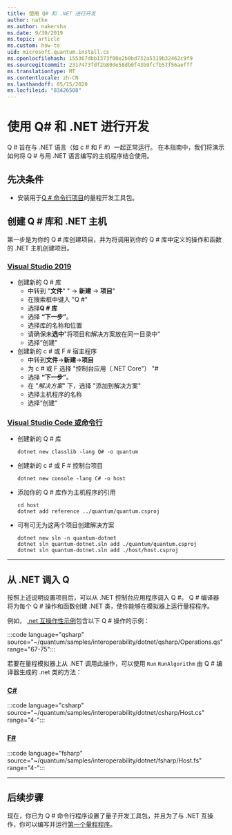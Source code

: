 ```yaml
---
title: 使用 Q# 和 .NET 进行开发
author: natke
ms.author: nakersha
ms.date: 9/30/2019
ms.topic: article
ms.custom: how-to
uid: microsoft.quantum.install.cs
ms.openlocfilehash: 155367dbb1373f00e2b0bd732a5319b32462c9f9
ms.sourcegitcommit: 2317473fdf2b80de58db0f43b9fcfb57f56aefff
ms.translationtype: MT
ms.contentlocale: zh-CN
ms.lasthandoff: 05/15/2020
ms.locfileid: "83426508"
---
```

# <a name="develop-with-q-and-net"></a>使用 Q# 和 .NET 进行开发

Q # 旨在与 .NET 语言（如 c # 和 F #）一起正常运行。
在本指南中，我们将演示如何将 Q # 与用 .NET 语言编写的主机程序结合使用。

## <a name="prerequisites"></a>先决条件

- 安装用于[Q # 命令行项目](xref:microsoft.quantum.install.standalone)的量程开发工具包。

## <a name="creating-a-q-library-and-a-net-host"></a>创建 Q # 库和 .NET 主机

第一步是为你的 Q # 库创建项目，并为将调用到你的 Q # 库中定义的操作和函数的 .NET 主机创建项目。

### <a name="visual-studio-2019"></a>[Visual Studio 2019](#tab/tabid-vs2019)

- 创建新的 Q # 库
  - 中转到 "**文件**" "  ->  **新建**  ->  **项目**"
  - 在搜索框中键入 "Q #"
  - 选择**Q # 库**
  - 选择 **“下一步”**。
  - 选择库的名称和位置
  - 请确保未**选中**"将项目和解决方案放在同一目录中"
  - 选择“创建” 
- 创建新的 c # 或 F # 宿主程序
  - 中转到**文件**→**新建**→**项目**
  - 为 c # 或 F 选择 "控制台应用（.NET Core"） "#
  - 选择 **“下一步”**。
  - 在 "*解决方案*" 下，选择 "添加到解决方案"
  - 选择主机程序的名称
  - 选择“创建” 

### <a name="visual-studio-code-or-command-line"></a>[Visual Studio Code 或命令行](#tab/tabid-cmdline)

- 创建新的 Q # 库

  ```dotnetcli
  dotnet new classlib -lang Q# -o quantum
  ```

- 创建新的 c # 或 F # 控制台项目

  ```dotnetcli
  dotnet new console -lang C# -o host  
  ```

- 添加你的 Q # 库作为主机程序的引用

  ```dotnetcli
  cd host
  dotnet add reference ../quantum/quantum.csproj
  ```

- 可有可无为这两个项目创建解决方案

  ```dotnetcli
  dotnet new sln -n quantum-dotnet
  dotnet sln quantum-dotnet.sln add ./quantum/quantum.csproj
  dotnet sln quantum-dotnet.sln add ./host/host.csproj
  ```

***

## <a name="calling-into-q-from-net"></a>从 .NET 调入 Q #

按照上述说明设置项目后，可以从 .NET 控制台应用程序调入 Q #。
Q # 编译器将为每个 Q # 操作和函数创建 .NET 类，使你能够在模拟器上运行量程程序。

例如， [.net 互操作性示例](https://github.com/microsoft/Quantum/tree/master/samples/interoperability/dotnet)包含以下 Q # 操作的示例：

:::code language="qsharp" source="~/quantum/samples/interoperability/dotnet/qsharp/Operations.qs" range="67-75":::

若要在量程模拟器上从 .NET 调用此操作，可以使用 `Run` `RunAlgorithm` 由 Q # 编译器生成的 .net 类的方法：

### <a name="c"></a>[C#](#tab/tabid-csharp)

:::code language="csharp" source="~/quantum/samples/interoperability/dotnet/csharp/Host.cs" range="4-":::

### <a name="f"></a>[F#](#tab/tabid-fsharp)

:::code language="fsharp" source="~/quantum/samples/interoperability/dotnet/fsharp/Host.fs" range="4-":::

***
    
## <a name="next-steps"></a>后续步骤

现在，你已为 Q # 命令行程序设置了量子开发工具包，并且为了与 .NET 互操作，你可以编写并运行[第一个量程程序](xref:microsoft.quantum.quickstarts.qrng)。

